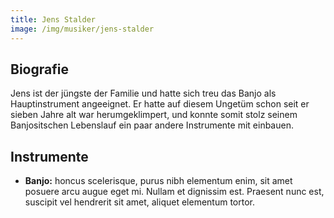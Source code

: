 ```yaml
---
title: Jens Stalder
image: /img/musiker/jens-stalder
---
```


Biografie
--

Jens ist der jüngste der Familie und hatte sich treu das Banjo als Hauptinstrument angeeignet. Er hatte auf diesem Ungetüm schon seit er sieben Jahre alt war herumgeklimpert, und konnte somit stolz seinem Banjositschen Lebenslauf ein paar andere Instrumente mit einbauen.

Instrumente
--
* **Banjo:** honcus scelerisque, purus nibh elementum enim, sit amet posuere arcu augue eget mi. Nullam et dignissim est. Praesent nunc est, suscipit vel hendrerit sit amet, aliquet elementum tortor.
